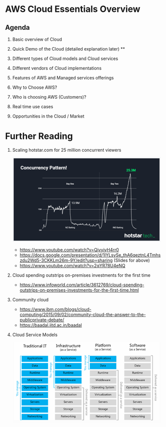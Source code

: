 
# AWS Cloud Essentials Overview

## Agenda

1. Basic overview of Cloud

1. Quick Demo of the Cloud (detailed explanation later) **

1. Different types of Cloud models and Cloud services

1. Different vendors of Cloud implementations

1. Features of AWS and Managed services offerings

1. Why to Choose AWS?

1. Who is choosing AWS (Customers)?

1. Real time use cases

1. Opportunities in the Cloud / Market

# Further Reading

1. Scaling hotstar.com for 25 million concurrent viewers

    ![](images/2021-06-18-14-06-33.png)

    - https://www.youtube.com/watch?v=QjvyiyH4rr0  
    - https://docs.google.com/presentation/d/1IYLsySe_thA6qeztnL4Tmhszdu2Wd5-3CKKLm26m-9Y/edit?usp=sharing (Slides for above)
    - https://www.youtube.com/watch?v=2qYR78U4eNQ

1. Cloud spending outstrips on-premises investments for the first time
    - https://www.infoworld.com/article/3612769/cloud-spending-outstrips-on-premises-investments-for-the-first-time.html

1. Community cloud
    - https://www.ibm.com/blogs/cloud-computing/2015/09/02/community-cloud-the-answer-to-the-publicprivate-debate/
    - https://baadal.iitd.ac.in/baadal

1. Cloud Service Models

    ![](images/2021-06-26-18-29-34.png)

